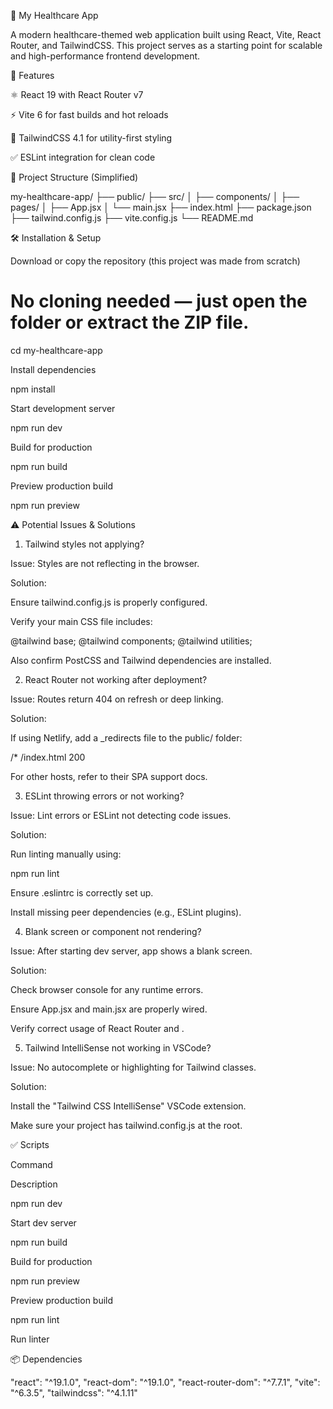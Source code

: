 🏥 My Healthcare App

A modern healthcare-themed web application built using React, Vite, React Router, and TailwindCSS. This project serves as a starting point for scalable and high-performance frontend development.

🚀 Features

⚛️ React 19 with React Router v7

⚡ Vite 6 for fast builds and hot reloads

🎨 TailwindCSS 4.1 for utility-first styling

✅ ESLint integration for clean code

📁 Project Structure (Simplified)

my-healthcare-app/
├── public/
├── src/
│   ├── components/
│   ├── pages/
│   ├── App.jsx
│   └── main.jsx
├── index.html
├── package.json
├── tailwind.config.js
├── vite.config.js
└── README.md

🛠️ Installation & Setup

Download or copy the repository (this project was made from scratch)

# No cloning needed — just open the folder or extract the ZIP file.
cd my-healthcare-app

Install dependencies

npm install

Start development server

npm run dev

Build for production

npm run build

Preview production build

npm run preview

⚠️ Potential Issues & Solutions

1. Tailwind styles not applying?

Issue: Styles are not reflecting in the browser.

Solution:

Ensure tailwind.config.js is properly configured.

Verify your main CSS file includes:

@tailwind base;
@tailwind components;
@tailwind utilities;

Also confirm PostCSS and Tailwind dependencies are installed.

2. React Router not working after deployment?

Issue: Routes return 404 on refresh or deep linking.

Solution:

If using Netlify, add a _redirects file to the public/ folder:

/*    /index.html   200

For other hosts, refer to their SPA support docs.

3. ESLint throwing errors or not working?

Issue: Lint errors or ESLint not detecting code issues.

Solution:

Run linting manually using:

npm run lint

Ensure .eslintrc is correctly set up.

Install missing peer dependencies (e.g., ESLint plugins).

4. Blank screen or component not rendering?

Issue: After starting dev server, app shows a blank screen.

Solution:

Check browser console for any runtime errors.

Ensure App.jsx and main.jsx are properly wired.

Verify correct usage of React Router <Routes> and <Route>.

5. Tailwind IntelliSense not working in VSCode?

Issue: No autocomplete or highlighting for Tailwind classes.

Solution:

Install the "Tailwind CSS IntelliSense" VSCode extension.

Make sure your project has tailwind.config.js at the root.

✅ Scripts

Command

Description

npm run dev

Start dev server

npm run build

Build for production

npm run preview

Preview production build

npm run lint

Run linter

📦 Dependencies

"react": "^19.1.0",
"react-dom": "^19.1.0",
"react-router-dom": "^7.7.1",
"vite": "^6.3.5",
"tailwindcss": "^4.1.11"


